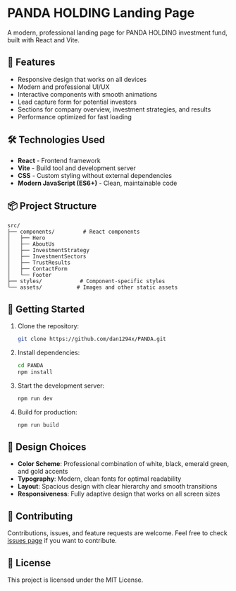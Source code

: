 # PANDA HOLDING Landing Page

A modern, professional landing page for PANDA HOLDING investment fund, built with React and Vite.

## 🚀 Features

- Responsive design that works on all devices
- Modern and professional UI/UX
- Interactive components with smooth animations
- Lead capture form for potential investors
- Sections for company overview, investment strategies, and results
- Performance optimized for fast loading

## 🛠️ Technologies Used

- **React** - Frontend framework
- **Vite** - Build tool and development server
- **CSS** - Custom styling without external dependencies
- **Modern JavaScript (ES6+)** - Clean, maintainable code

## 📦 Project Structure

```
src/
├── components/         # React components
│   ├── Hero
│   ├── AboutUs
│   ├── InvestmentStrategy
│   ├── InvestmentSectors
│   ├── TrustResults
│   ├── ContactForm
│   └── Footer
├── styles/            # Component-specific styles
└── assets/           # Images and other static assets
```

## 🚀 Getting Started

1. Clone the repository:
   ```bash
   git clone https://github.com/dan1294x/PANDA.git
   ```

2. Install dependencies:
   ```bash
   cd PANDA
   npm install
   ```

3. Start the development server:
   ```bash
   npm run dev
   ```

4. Build for production:
   ```bash
   npm run build
   ```

## 🎨 Design Choices

- **Color Scheme**: Professional combination of white, black, emerald green, and gold accents
- **Typography**: Modern, clean fonts for optimal readability
- **Layout**: Spacious design with clear hierarchy and smooth transitions
- **Responsiveness**: Fully adaptive design that works on all screen sizes

## 🤝 Contributing

Contributions, issues, and feature requests are welcome. Feel free to check [issues page](https://github.com/dan1294x/PANDA/issues) if you want to contribute.
## 📝 License

This project is licensed under the MIT License.
